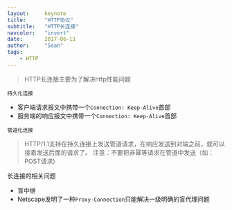 ```yaml
---
layout:     keynote
title:      "HTTP协议"
subtitle:   "HTTP长连接"
navcolor:   "invert"
date:       2017-06-13
author:     "Sean"
tags:
    - HTTP
---
```



> HTTP长连接主要为了解决http性能问题


`持久化连接`
* 客户端请求报文中携带一个`Connection: Keep-Alive`首部
* 服务端的响应报文中携带一个`Connection: Keep-Alive`首部

`管道化连接`
> HTTP/1.1支持在持久连接上发送管道请求，在响应发送到对端之前，就可以接着发送后面的请求了。
> 注意：不要把非幂等请求在管道中发送（如：POST请求)


长连接的相关问题
* 盲中继
* Netscape发明了一种`Proxy-Connection`只能解决一级明确的盲代理问题
